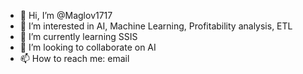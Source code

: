 - 👋 Hi, I’m @Maglov1717
- 👀 I’m interested in AI, Machine Learning, Profitability analysis, ETL
- 🌱 I’m currently learning SSIS
- 💞️ I’m looking to collaborate on AI
- 📫 How to reach me: email

<!---
Maglov1717/Maglov1717 is a ✨ special ✨ repository because its `README.md` (this file) appears on your GitHub profile.
You can click the Preview link to take a look at your changes.
--->

